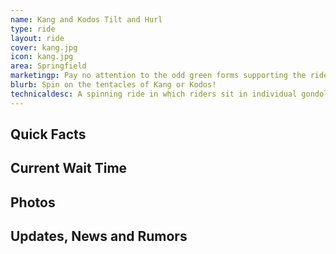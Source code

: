 ```yaml
---
name: Kang and Kodos Tilt and Hurl
type: ride
layout: ride
cover: kang.jpg
icon: kang.jpg
area: Springfield
marketingp: Pay no attention to the odd green forms supporting the ride carousels. They definitely aren’t space aliens set on destroying Springfield. Step aboard and prepare for a thrilling spin, fun will be had by all!
blurb: Spin on the tentacles of Kang or Kodos!
technicaldesc: A spinning ride in which riders sit in individual gondolas and spin around a central axis.
---
```


<div class="row">
    <div class="col-md-8">
        <h2>Quick Facts</h2>
    </div>
    <div class="col-md-4">
        <h2>Current Wait Time</h2>
    </div>
</div>
<div class="row">
    <div class="col-md-12">
        <h2>Photos</h2>
    </div>
</div>
<div class="row">
    <div class="col-md-12">
        <h2>Updates, News and Rumors</h2>
    </div>
</div>